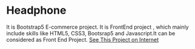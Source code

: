 # Headphone
It is Bootstrap5 E-commerce project. It is FrontEnd project , which mainly include skills like HTML5, CSS3, Bootsrap5 and Javascript.It can be considered as Front End Project.
[See This Project on Internet](https://zeeshanmrajeproject4.netlify.app/)

